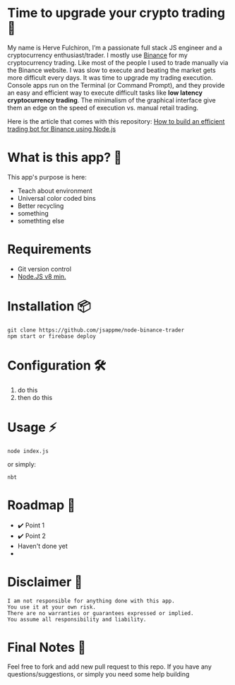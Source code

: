 # Time to upgrade your crypto trading 🤔

My name is Herve Fulchiron, I’m a passionate full stack JS engineer and a cryptocurrency enthusiast/trader. I mostly use <a href="https://www.binance.com/?ref=10177791" target="_blank">Binance</a> for my cryptocurrency trading. Like most of the people I used to trade manually via the Binance website. I was slow to execute and beating the market gets more difficult every days.  It was time to upgrade my trading execution. Console apps run on the Terminal (or Command Prompt), and they provide an easy and efficient way to execute difficult tasks like **low latency cryptocurrency trading**. The minimalism of the graphical interface give them an edge on the speed of execution vs. manual retail trading.

Here is the article that comes with this repository: <a href="https://jsapp.me/how-to-build-an-efficient-trading-bot-for-binance-using-node-js-43d5fd174f8b" target="_blank">How to build an efficient trading bot for Binance using Node.js</a>

# What is this app? 📡

This app's purpose is here:

* Teach about environment
* Universal color coded bins
* Better recycling
* something
* somethting else

# Requirements

* Git version control
* [Node.JS v8 min.](http://nodejs.org)

# Installation 📦

```
git clone https://github.com/jsappme/node-binance-trader
npm start or firebase deploy
```

# Configuration 🛠️

1. do this 
2. then do this

# Usage ⚡️

```
node index.js
```
or simply:

```
nbt
```

# Roadmap 🚧

* ✔️  Point 1
* ✔️  Point 2
* Haven't done yet
*


# Disclaimer 📖

```
I am not responsible for anything done with this app.
You use it at your own risk.
There are no warranties or guarantees expressed or implied.
You assume all responsibility and liability.
```

# Final Notes 🙏

Feel free to fork and add new pull request to this repo.
If you have any questions/suggestions, or simply you need some help building 
